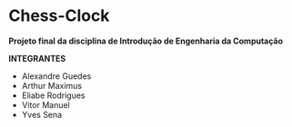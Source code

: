 # Chess-Clock
<p><b>Projeto final da disciplina de Introdução de Engenharia da Computação</b></p>

<p><b> INTEGRANTES </b></p>

- Alexandre Guedes
- Arthur Maximus
- Eliabe Rodrigues
- Vitor Manuel
- Yves Sena


